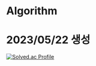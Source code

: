 # Algorithm
# 2023/05/22 생성
[![Solved.ac Profile](http://mazassumnida.wtf/api/v2/generate_badge?boj=dhkdndrne)](https://solved.ac/dhkdndrne/)
